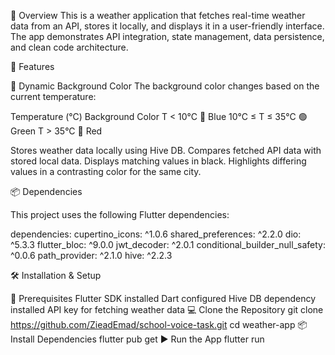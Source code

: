 📌 Overview
This is a weather application that fetches real-time weather data from an API, stores it locally, and displays it in a user-friendly interface. The app demonstrates API integration, state management, data persistence, and clean code architecture.

🚀 Features

🌈 Dynamic Background Color
The background color changes based on the current temperature:

Temperature (°C)	Background Color
T < 10°C	🔵 Blue
10°C ≤ T ≤ 35°C	🟢 Green
T > 35°C	🔴 Red

Stores weather data locally using Hive DB.
Compares fetched API data with stored local data.
Displays matching values in black.
Highlights differing values in a contrasting color for the same city.


📦 Dependencies

This project uses the following Flutter dependencies:

dependencies:
cupertino_icons: ^1.0.6
shared_preferences: ^2.2.0
dio: ^5.3.3
flutter_bloc: ^9.0.0
jwt_decoder: ^2.0.1
conditional_builder_null_safety: ^0.0.6
path_provider: ^2.1.0
hive: ^2.2.3


🛠 Installation & Setup

📌 Prerequisites
Flutter SDK installed
Dart configured
Hive DB dependency installed
API key for fetching weather data
💻 Clone the Repository
git clone https://github.com/ZieadEmad/school-voice-task.git
cd weather-app
📦 Install Dependencies
flutter pub get
▶️ Run the App
flutter run
